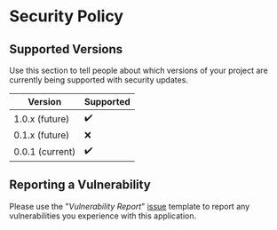 # Security Policy

## Supported Versions

Use this section to tell people about which versions of your project are
currently being supported with security updates.

| Version           | Supported          |
| ----------------- | ------------------ |
|   1.0.x (future)  | :heavy_check_mark: |
|   0.1.x (future)  | :x:                |
|   0.0.1 (current) | :heavy_check_mark: |

## Reporting a Vulnerability

Please use the "_Vulnerability Report_" [issue][1] template to report
any vulnerabilities you experience with this application.

[1]: https://github.com/ashwigltd/lil-pinks-pastries-frontend/issues/new/choose
